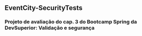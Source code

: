 ## EventCity-SecurityTests

### Projeto de avaliação do cap. 3 do Bootcamp Spring da DevSuperior: Validação e segurança
